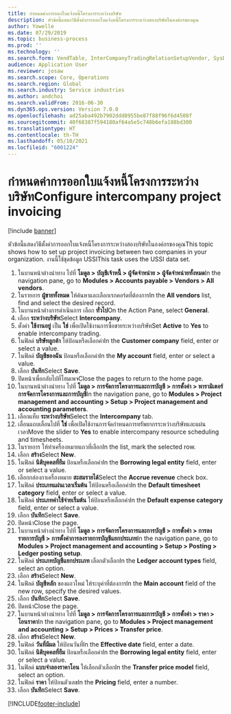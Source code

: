 ```yaml
---
title: กำหนดค่าการออกใบแจ้งหนี้โครงการระหว่างบริษัท
description: หัวข้อนี้แสดงวิธีตั้งค่าการออกใบแจ้งหนี้โครงการระหว่างสองบริษัทในองค์กรของคุณ
author: Yowelle
ms.date: 07/29/2019
ms.topic: business-process
ms.prod: ''
ms.technology: ''
ms.search.form: VendTable, InterCompanyTradingRelationSetupVendor, SysDataAreaSelectLookup, ProjParameters, ProjPosting, ProjTransferPrice
audience: Application User
ms.reviewer: josaw
ms.search.scope: Core, Operations
ms.search.region: Global
ms.search.industry: Service industries
ms.author: andchoi
ms.search.validFrom: 2016-06-30
ms.dyn365.ops.version: Version 7.0.0
ms.openlocfilehash: ad25aba492b7902ddd8955be87f88f96f6d4508f
ms.sourcegitcommit: 40f68387f594180af64a5e5c748b6efa188bd300
ms.translationtype: HT
ms.contentlocale: th-TH
ms.lasthandoff: 05/10/2021
ms.locfileid: "6001224"
---
```

# <a name="configure-intercompany-project-invoicing"></a><span data-ttu-id="bc350-103">กำหนดค่าการออกใบแจ้งหนี้โครงการระหว่างบริษัท</span><span class="sxs-lookup"><span data-stu-id="bc350-103">Configure intercompany project invoicing</span></span>

[!include [banner](../../includes/banner.md)]

<span data-ttu-id="bc350-104">หัวข้อนี้แสดงวิธีตั้งค่าการออกใบแจ้งหนี้โครงการระหว่างสองบริษัทในองค์กรของคุณ</span><span class="sxs-lookup"><span data-stu-id="bc350-104">This topic shows how to set up project invoicing between two companies in your organization.</span></span> <span data-ttu-id="bc350-105">งานนี้ใช้ชุดข้อมูล USSI</span><span class="sxs-lookup"><span data-stu-id="bc350-105">This task uses the USSI data set.</span></span>

1. <span data-ttu-id="bc350-106">ในบานหน้าต่างนำทาง ไปที่ **โมดูล > บัญชีเจ้าหนี้ > ผู้จัดจำหน่าย > ผู้จัดจำหน่ายทั้งหมด**</span><span class="sxs-lookup"><span data-stu-id="bc350-106">In the navigation pane, go to **Modules > Accounts payable > Vendors > All vendors**.</span></span>
2. <span data-ttu-id="bc350-107">ในรายการ **ผู้ขายทั้งหมด** ให้ค้นหาและเลือกเรกคอร์ดที่ต้องการ</span><span class="sxs-lookup"><span data-stu-id="bc350-107">In the **All vendors** list, find and select the desired record.</span></span>
3. <span data-ttu-id="bc350-108">ในบานหน้าต่างการดำเนินการ เลือก **ทั่วไป**</span><span class="sxs-lookup"><span data-stu-id="bc350-108">On the Action Pane, select **General**.</span></span>
4. <span data-ttu-id="bc350-109">เลือก **ระหว่างบริษัท**</span><span class="sxs-lookup"><span data-stu-id="bc350-109">Select **Intercompany**.</span></span>
5. <span data-ttu-id="bc350-110">ตั้งค่า **ใช้งานอยู่** เป็น **ใช่** เพื่อเปิดใช้งานการซื้อขายระหว่างบริษัท</span><span class="sxs-lookup"><span data-stu-id="bc350-110">Set **Active** to **Yes** to enable intercompany trading.</span></span>
6. <span data-ttu-id="bc350-111">ในฟิลด์ **บริษัทลูกค้า** ให้ป้อนหรือเลือกค่า</span><span class="sxs-lookup"><span data-stu-id="bc350-111">In the **Customer company** field, enter or select a value.</span></span>
7. <span data-ttu-id="bc350-112">ในฟิลด์ **บัญชีของฉัน** ป้อนหรือเลือกค่า</span><span class="sxs-lookup"><span data-stu-id="bc350-112">In the **My account** field, enter or select a value.</span></span>
8. <span data-ttu-id="bc350-113">เลือก **บันทึก**</span><span class="sxs-lookup"><span data-stu-id="bc350-113">Select **Save**.</span></span>
9. <span data-ttu-id="bc350-114">ปิดหน้าเพื่อกลับไปที่โฮมเพจ</span><span class="sxs-lookup"><span data-stu-id="bc350-114">Close the pages to return to the home page.</span></span>
10. <span data-ttu-id="bc350-115">ในบานหน้าต่างนำทาง ไปที่ **โมดูล > การจัดการโครงการและการบัญชี > การตั้งค่า > พารามิเตอร์การจัดการโครงการและการบัญชี**</span><span class="sxs-lookup"><span data-stu-id="bc350-115">In the navigation pane, go to **Modules > Project management and accounting > Setup > Project management and accounting parameters**.</span></span>
11. <span data-ttu-id="bc350-116">เลือกแท็บ **ระหว่างบริษัท**</span><span class="sxs-lookup"><span data-stu-id="bc350-116">Select the **Intercompany** tab.</span></span>
12. <span data-ttu-id="bc350-117">เลื่อนแถบเลื่อนไปที่ **ใช่** เพื่อเปิดใช้งานการจัดกำหนดการทรัพยากรระหว่างบริษัทและแผ่นเวลา</span><span class="sxs-lookup"><span data-stu-id="bc350-117">Move the slider to **Yes** to enable intercompany resource scheduling and timesheets.</span></span>
13. <span data-ttu-id="bc350-118">ในรายการ ให้ทำเครื่องหมายแถวที่เลือก</span><span class="sxs-lookup"><span data-stu-id="bc350-118">In the list, mark the selected row.</span></span>
14. <span data-ttu-id="bc350-119">เลือก **สร้าง**</span><span class="sxs-lookup"><span data-stu-id="bc350-119">Select **New**.</span></span>
15. <span data-ttu-id="bc350-120">ในฟิลด์ **นิติบุคคลที่ยืม** ป้อนหรือเลือกค่า</span><span class="sxs-lookup"><span data-stu-id="bc350-120">In the **Borrowing legal entity** field, enter or select a value.</span></span>
16. <span data-ttu-id="bc350-121">เลือกกล่องกาเครื่องหมาย **สะสมรายได้**</span><span class="sxs-lookup"><span data-stu-id="bc350-121">Select the **Accrue revenue** check box.</span></span>
17. <span data-ttu-id="bc350-122">ในฟิลด์ **ประเภทแผ่นเวลาเริ่มต้น** ให้ป้อนหรือเลือกค่า</span><span class="sxs-lookup"><span data-stu-id="bc350-122">In the **Default timesheet category** field, enter or select a value.</span></span>
18. <span data-ttu-id="bc350-123">ในฟิลด์ **ประเภทค่าใช้จ่ายเริ่มต้น** ให้ป้อนหรือเลือกค่า</span><span class="sxs-lookup"><span data-stu-id="bc350-123">In the **Default expense category** field, enter or select a value.</span></span>
19. <span data-ttu-id="bc350-124">เลือก **บันทึก**</span><span class="sxs-lookup"><span data-stu-id="bc350-124">Select **Save**.</span></span>
20. <span data-ttu-id="bc350-125">ปิดหน้า</span><span class="sxs-lookup"><span data-stu-id="bc350-125">Close the page.</span></span>
21. <span data-ttu-id="bc350-126">ในบานหน้าต่างนำทาง ไปที่ **โมดูล > การจัดการโครงการและการบัญชี > การตั้งค่า > การลงรายการบัญชี > การตั้งค่าการลงรายการบัญชีแยกประเภท**</span><span class="sxs-lookup"><span data-stu-id="bc350-126">In the navigation pane, go to **Modules > Project management and accounting > Setup > Posting > Ledger posting setup**.</span></span>
22. <span data-ttu-id="bc350-127">ในฟิลด์ **ประเภทบัญชีแยกประเภท** เลือกตัวเลือก</span><span class="sxs-lookup"><span data-stu-id="bc350-127">In the **Ledger account types** field, select an option.</span></span>
23. <span data-ttu-id="bc350-128">เลือก **สร้าง**</span><span class="sxs-lookup"><span data-stu-id="bc350-128">Select **New**.</span></span>
24. <span data-ttu-id="bc350-129">ในฟิลด์ **บัญชีหลัก** ของแถวใหม่ ให้ระบุค่าที่ต้องการ</span><span class="sxs-lookup"><span data-stu-id="bc350-129">In the **Main account** field of the new row, specify the desired values.</span></span>
25. <span data-ttu-id="bc350-130">เลือก **บันทึก**</span><span class="sxs-lookup"><span data-stu-id="bc350-130">Select **Save**.</span></span>
26. <span data-ttu-id="bc350-131">ปิดหน้า</span><span class="sxs-lookup"><span data-stu-id="bc350-131">Close the page.</span></span>
27. <span data-ttu-id="bc350-132">ในบานหน้าต่างนำทาง ไปที่ **โมดูล > การจัดการโครงการและการบัญชี > การตั้งค่า > ราคา > โอนราคา**</span><span class="sxs-lookup"><span data-stu-id="bc350-132">In the navigation pane, go to **Modules > Project management and accounting > Setup > Prices > Transfer price**.</span></span>
28. <span data-ttu-id="bc350-133">เลือก **สร้าง**</span><span class="sxs-lookup"><span data-stu-id="bc350-133">Select **New**.</span></span>
29. <span data-ttu-id="bc350-134">ในฟิลด์ **วันที่มีผล** ให้ป้อนวันที่</span><span class="sxs-lookup"><span data-stu-id="bc350-134">In the **Effective date** field, enter a date.</span></span>
30. <span data-ttu-id="bc350-135">ในฟิลด์ **นิติบุคคลที่ยืม** ป้อนหรือเลือกค่า</span><span class="sxs-lookup"><span data-stu-id="bc350-135">In the **Borrowing legal entity** field, enter or select a value.</span></span>
31. <span data-ttu-id="bc350-136">ในฟิลด์ **แบบจำลองราคาโอน** ให้เลือกตัวเลือก</span><span class="sxs-lookup"><span data-stu-id="bc350-136">In the **Transfer price model** field, select an option.</span></span>
32. <span data-ttu-id="bc350-137">ในฟิลด์ **ราคา** ให้ป้อนตัวเลข</span><span class="sxs-lookup"><span data-stu-id="bc350-137">In the **Pricing** field, enter a number.</span></span>
33. <span data-ttu-id="bc350-138">เลือก **บันทึก**</span><span class="sxs-lookup"><span data-stu-id="bc350-138">Select **Save**.</span></span>



[!INCLUDE[footer-include](../../includes/footer-banner.md)]